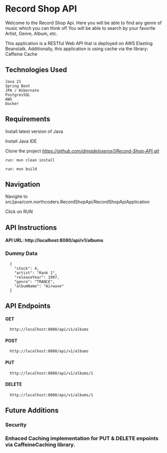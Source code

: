 # Record Shop API

  Welcome to the Record Shop Api. Here you will be able to find any genre of music which you can think of!
  You will be able to search by your favorite Artist, Genre, Album, etc.
  
  This application is a RESTful Web API that is deployed on AWS Elasting Beanstalk.
  Additionaliy, this application is using cache via the library: 
            Caffeine Cache


## Technologies Used

    Java 21
    Spring Boot
    JPA / Hibernate
    PostgresSQL
    AWS
    Docker

## Requirements

  Install latest version of Java
  
  Install Java IDE
  
  Clone the project *https://github.com/dimadeloseros1/Record-Shop-API.git*
  
    run: mvn clean install
        
    run: mvn build
  
  
## Navigation

  Navigite to src/java/com.northcoders.RecordShopApi/RecordShopApiApplication
  
  Click on RUN

## API Instructions

  #### API URL: http://localhost:8080/api/v1/albums 
  
  ### Dummy Data
      {
        "stock": 4,
        "artist": "Rank 1",
        "releaseYear": 1997,
        "genre": "TRANCE",
        "albumName": "Airwave"
      }
## API Endpoints
  #### GET
      http://localhost:8080/api/v1/albums 
  
  #### POST
      http://localhost:8080/api/v1/albums 

  
  #### PUT
      http://localhost:8080/api/v1/albums/1 
      
  
  #### DELETE
      http://localhost:8080/api/v1/albums/1 


 ## Future Additions
  ### Security
  ### Enhaced Caching implementation for PUT & DELETE enpoints via CaffeineCaching library.
  
